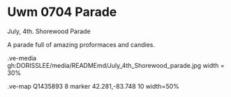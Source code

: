 # Uwm 0704 Parade

July, 4th. Shorewood Parade

A parade full of amazing proformaces and  candies.


.ve-media gh:DORISSLEE/media/READMEmd/July_4th_Shorewood_parade.jpg width = 30%
 
.ve-map Q1435893 8 marker 42.281,-83.748 10 width=50%
 

